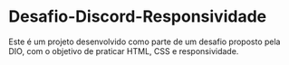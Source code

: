 # Desafio-Discord-Responsividade
Este é um projeto desenvolvido como parte de um desafio proposto pela DIO, com o objetivo de praticar HTML, CSS e responsividade.
